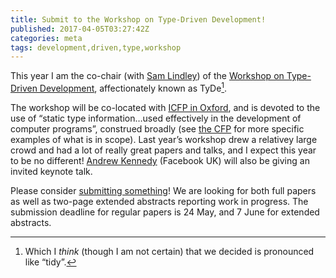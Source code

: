 ```yaml
---
title: Submit to the Workshop on Type-Driven Development!
published: 2017-04-05T03:27:42Z
categories: meta
tags: development,driven,type,workshop
---
```


<p>This year I am the co-chair (with <a href="http://homepages.inf.ed.ac.uk/slindley/">Sam Lindley</a>) of the <a href="http://tydeworkshop.org/2017">Workshop on Type-Driven Development</a>, affectionately known as TyDe<a href="#fn1" class="footnoteRef" id="fnref1"><sup>1</sup></a>.</p>
<p>The workshop will be co-located with <a href="http://conf.researchr.org/home/icfp-2017">ICFP in Oxford</a>, and is devoted to the use of “static type information…used effectively in the development of computer programs”, construed broadly (see <a href="http://tydeworkshop.org/2017">the CFP</a> for more specific examples of what is in scope). Last year’s workshop drew a relativey large crowd and had a lot of really great papers and talks, and I expect this year to be no different! <a href="https://www.linkedin.com/in/andrew-kennedy-3324287">Andrew Kennedy</a> (Facebook UK) will also be giving an invited keynote talk.</p>
<p>Please consider <a href="http://tydeworkshop.org/2017">submitting something</a>! We are looking for both full papers as well as two-page extended abstracts reporting work in progress. The submission deadline for regular papers is 24 May, and 7 June for extended abstracts.</p>
<div class="footnotes">
<hr />
<ol>
<li id="fn1"><p>Which I <em>think</em> (though I am not certain) that we decided is pronounced like “tidy”.<a href="#fnref1">↩</a></p></li>
</ol>
</div>

